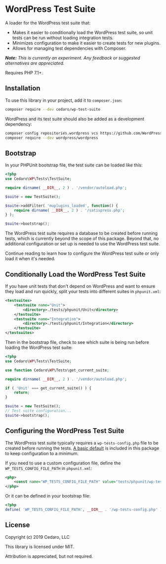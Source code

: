 # WordPress Test Suite

A loader for the WordPress test suite that:

* Makes it easier to conditionally load the WordPress test suite, so unit tests can be run without loading integration tests.
* Minimizes configuration to make it easier to create tests for new plugins.
* Allows for managing test dependencies with Composer.

_**Note:** This is currently an experiment. Any feedback or suggested alternatives are appreciated._

Requires PHP 7.1+.

## Installation

To use this library in your project, add it to `composer.json`:

```sh
composer require --dev cedaro/wp-test-suite
```

WordPress and its test suite should also be added as a development dependency:

```sh
composer config repositories.wordpress vcs https://github.com/WordPress/wordpress-develop
composer require --dev wordpress/wordpress
```

## Bootstrap

In your PHPUnit bootstrap file, the test suite can be loaded like this:

```php
<?php
use Cedaro\WP\Tests\TestSuite;

require dirname( __DIR__, 2 ) . '/vendor/autoload.php';

$suite = new TestSuite();

$suite->addFilter( 'muplugins_loaded', function() {
	require dirname( __DIR__, 2 ) . '/satispress.php';
} );

$suite->bootstrap();
```

The WordPress test suite requires a database to be created before running tests, which is currently beyond the scope of this package. Beyond that, no additional configuration or set up is needed to use the WordPress test suite.

Continue reading to learn how to configure the WordPress test suite or only load it when it's needed.

## Conditionally Load the WordPress Test Suite

If you have unit tests that don't depend on WordPress and want to ensure they load and run quickly, split your tests into different suites in `phpunit.xml`:

```xml
<testsuites>
	<testsuite name="Unit">
		<directory>./tests/phpunit/Unit</directory>
	</testsuite>
	<testsuite name="Integration">
		<directory>./tests/phpunit/Integration</directory>
	</testsuite>
</testsuites>
```

Then in the bootstrap file, check to see which suite is being run before loading the WordPress test suite:

```php
<?php
use Cedaro\WP\Tests\TestSuite;

use function Cedaro\WP\Tests\get_current_suite;

require dirname( __DIR__, 2 ) . '/vendor/autoload.php';

if ( 'Unit' === get_current_suite() ) {
	return;
}

$suite = new TestSuite();
// Test suite configuration...
$suite->bootstrap();
```

## Configuring the WordPress Test Suite

The WordPress test suite typically requires a `wp-tests-config.php` file to be created before running the tests. [A basic default](src/wp-tests-config.php) is included in this package to keep configuration to a minimum.

If you need to use a custom configuration file, define the `WP_TESTS_CONFIG_FILE_PATH` in `phpunit.xml`:

```xml
<php>
	<const name="WP_TESTS_CONFIG_FILE_PATH" value="tests/phpunit/wp-tests-config.php" />
</php>
```

Or it can be defined in your bootstrap file:

```php
<?php
define( 'WP_TESTS_CONFIG_FILE_PATH', __DIR__ . '/wp-tests-config.php' );
```

## License

Copyright (c) 2019 Cedaro, LLC

This library is licensed under MIT.

Attribution is appreciated, but not required.
